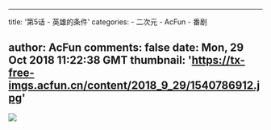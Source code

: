 
---
title: '第5话 - 英雄的条件'
categories: 
    - 二次元
    - AcFun
    - 番剧

author: AcFun
comments: false
date: Mon, 29 Oct 2018 11:22:38 GMT
thumbnail: 'https://tx-free-imgs.acfun.cn/content/2018_9_29/1540786912.jpg'
---

<div>   
<img src="https://tx-free-imgs.acfun.cn/content/2018_9_29/1540786912.jpg" referrerpolicy="no-referrer">  
</div>
            